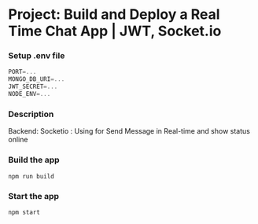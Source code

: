 # Project: Build and Deploy a Real Time Chat App | JWT, Socket.io

### Setup .env file

```js
PORT=...
MONGO_DB_URI=...
JWT_SECRET=...
NODE_ENV=...
```

### Description

Backend:
Socketio : Using for Send Message in Real-time and show status online 


### Build the app

```shell
npm run build
```

### Start the app

```shell
npm start
```
